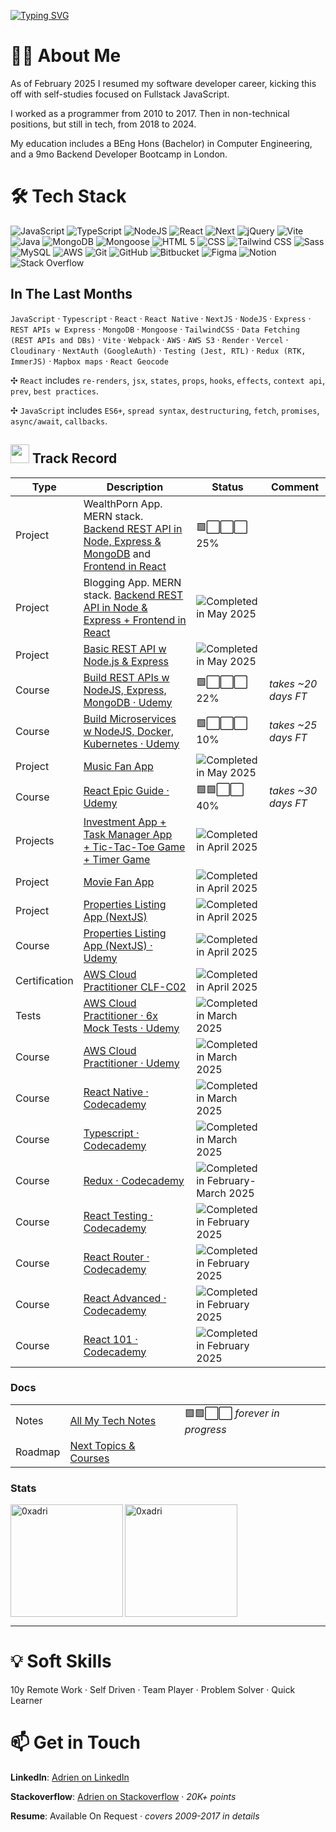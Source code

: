 [![Typing SVG](https://readme-typing-svg.demolab.com?font=Fira+Code&size=35&pause=1000&width=435&lines=Hello%2C+it's+Adrien;Fullstack+Developer)](https://git.io/typing-svg)

# 🙋‍♂️ About Me

As of February 2025 I resumed my software developer career, kicking this off with self-studies focused on Fullstack JavaScript.

I worked as a programmer from 2010 to 2017. Then in non-technical positions, but still in tech, from 2018 to 2024.

My education includes a BEng Hons (Bachelor) in Computer Engineering, and a 9mo Backend Developer Bootcamp in London.

# 🛠️ Tech Stack

<img alt="JavaScript" src="https://img.shields.io/badge/-JavaScript-FCC624?style=flat&logo=JavaScript&logoColor=white" /> <img alt="TypeScript" src="https://img.shields.io/badge/-TypeScript-46a2f1?style=flat&logo=TypeScript&logoColor=white" /> <img alt="NodeJS" src="https://img.shields.io/badge/Node-%20%235FA04E?style=flat&logo=nodedotjs&logoColor=white" /> <img alt="React" src="https://img.shields.io/badge/React-%20%2361DAFB?style=flat&logo=react&logoColor=white" /> <img alt="Next" src="https://img.shields.io/badge/Next%20JS-%20%23444444?style=flat&logo=nextdotjs&logoColor=white" /> <img alt="jQuery" src="https://img.shields.io/badge/jQuery-%20%230769AD?style=flat&logo=jquery&logoColor=white" /> <img alt="Vite" src="https://img.shields.io/badge/Vite-%20%23646CFF?style=flat&logo=vite&logoColor=white" /> <img alt="Java" src="https://img.shields.io/badge/Java-%20%23F24E1E?style=flat&logo=java&logoColor=white" /> <img alt="MongoDB" src="https://img.shields.io/badge/MongoDB%20-%20%2347A248?style=flat&logo=mongodb&logoColor=white" /> <img alt="Mongoose" src="https://img.shields.io/badge/Mongoose-%20%23880000?style=flat&logo=mongoose&logoColor=white" /> <img alt="HTML 5" src="https://img.shields.io/badge/HTML%205%20-%20%23E34F26?style=flat&logo=html5&logoColor=white" /> <img alt="CSS" src="https://img.shields.io/badge/CSS%20-%20%23663399?style=flat&logo=CSS&color=blue" /> <img alt="Tailwind CSS" src="https://img.shields.io/badge/Tailwind%20CSS%20-%20%2306B6D4?style=flat&logo=tailwindcss&logoColor=white" /> <img alt="Sass" src="https://img.shields.io/badge/Sass-%23CC6699?style=flat&logo=sass&logoColor=white" /> <img alt="MySQL" src="https://img.shields.io/badge/MySQL-%20%234479A1?style=flat&logo=mysql&logoColor=white" /> <img alt="AWS" src="https://img.shields.io/badge/AWS-%20%23444444?style=flat&logo=amazonwebservices&logoColor=white" /> <img alt="Git" src="https://img.shields.io/badge/Git-%20%23F05032?style=flat&logo=git&logoColor=white" /> <img alt="GitHub" src="https://img.shields.io/badge/GitHub-%20%23444444?style=flat&logo=github&logoColor=white" /> <img alt="Bitbucket" src="https://img.shields.io/badge/Bitbucket-%20%230052CC?style=flat&logo=bitbucket&logoColor=white" /> <img alt="Figma" src="https://img.shields.io/badge/Figma-%20%23F24E1E?style=flat&logo=figma&logoColor=white" /> <img alt="Notion" src="https://img.shields.io/badge/notion-%20%23444?style=flat&logo=bitbucket&logoColor=white" /> <img alt="Stack Overflow" src="https://img.shields.io/badge/Stack%20Overflow-%20%23F58025?style=flat&logo=stackoverflow&logoColor=white" />

## In The Last Months

`JavaScript` · `Typescript` · `React` · `React Native` · `NextJS` · `NodeJS` · `Express` · `REST APIs w Express` · `MongoDB` · `Mongoose` · `TailwindCSS` · `Data Fetching (REST APIs and DBs)` · `Vite` · `Webpack` · `AWS` · `AWS S3` · `Render` · `Vercel` · `Cloudinary` · `NextAuth (GoogleAuth)` · `Testing (Jest, RTL)` · `Redux (RTK, ImmerJS)` · `Mapbox maps` · `React Geocode`

✣ `React` includes `re-renders`, `jsx`, `states`, `props`, `hooks`, `effects`, `context api`, `prev`, `best practices`.
 
✣ `JavaScript` includes `ES6+`, `spread syntax`, `destructuring`, `fetch`, `promises`, `async/await`, `callbacks`.

<h2><img src="https://emoji.slack-edge.com/T7DMEKZMH/deployparrot/ef6c902688cec864.gif" height="30"/> Track Record</h2>

| Type          | Description                                                                                                                     | Status          | Comment             | 
|---------------|---------------------------------------------------------------------------------------------------------------------------------|-----------------|---------------------|
| Project       | WealthPorn App. MERN stack. [Backend REST API in Node, Express & MongoDB](https://github.com/0xadri/wealth-porn-backend-restapi) and [Frontend in React](https://github.com/0xadri/wealth-porn-frontend-react) | 🟩⬜️⬜️⬜️ 25%     |                     | 
| Project       | Blogging App. MERN stack. [Backend REST API in Node & Express + Frontend in React ](https://github.com/0xadri/be-restapi-nodejs-fe-react)                                          | <img alt="Completed in May 2025" src="https://img.shields.io/badge/May%202025-%20%23ffffff?style=flat&logo=checkmarx&logoColor=%2310de07&labelColor=%23444444&color=%23444444" />     |                     | 
| Project       | [Basic REST API w Node.js & Express](https://github.com/0xadri/nodejs-REST-API-basics)                                          | <img alt="Completed in May 2025" src="https://img.shields.io/badge/May%202025-%20%23ffffff?style=flat&logo=checkmarx&logoColor=%2310de07&labelColor=%23444444&color=%23444444" />     |                     | 
| Course        | [Build REST APIs w NodeJS, Express, MongoDB · Udemy](https://www.udemy.com/course/nodejs-the-complete-guide/)                   | 🟩⬜️⬜️⬜️ 22%     | *takes ~20 days FT* | 
| Course        | [Build Microservices w NodeJS, Docker, Kubernetes · Udemy](https://www.udemy.com/course/microservices-with-node-js-and-react)   | 🟩⬜️⬜️⬜️ 10%     | *takes ~25 days FT* | 
| Project       | [Music Fan App](https://github.com/0xadri/poster-it-app)                                                                        | <img alt="Completed in May 2025" src="https://img.shields.io/badge/May%202025-%20%23ffffff?style=flat&logo=checkmarx&logoColor=%2310de07&labelColor=%23444444&color=%23444444" />      |                     | 
| Course        | [React Epic Guide · Udemy](https://www.udemy.com/course/react-the-complete-guide-incl-redux/)                                   | 🟩🟩⬜️⬜️ 40%     | *takes ~30 days FT* | 
| Projects      | [Investment App + Task Manager App <br/> + Tic-Tac-Toe Game + Timer Game](https://github.com/0xadri/ima-kokode)                 | <img alt="Completed in April 2025" src="https://img.shields.io/badge/April%202025-%20%23ffffff?style=flat&logo=checkmarx&logoColor=%2310de07&labelColor=%23444444&color=%23444444" />       |                    |  
| Project       | [Movie Fan App](https://github.com/0xadri/mini-app/tree/main/mini-app)                                                          | <img alt="Completed in April 2025" src="https://img.shields.io/badge/April%202025-%20%23ffffff?style=flat&logo=checkmarx&logoColor=%2310de07&labelColor=%23444444&color=%23444444" /> |                    |  
| Project       | [Properties Listing App (NextJS)](https://github.com/0xadri/propertypulse)                                                      | <img alt="Completed in April 2025" src="https://img.shields.io/badge/April%202025-%20%23ffffff?style=flat&logo=checkmarx&logoColor=%2310de07&labelColor=%23444444&color=%23444444" /> |                    |  
| Course        | [Properties Listing App (NextJS) · Udemy](https://www.udemy.com/course/nextjs-from-scratch/)                                    | <img alt="Completed in April 2025" src="https://img.shields.io/badge/April%202025-%20%23ffffff?style=flat&logo=checkmarx&logoColor=%2310de07&labelColor=%23444444&color=%23444444" /> |                    |  
| Certification | [AWS Cloud Practitioner CLF-C02](https://aws.amazon.com/certification/certified-cloud-practitioner/)                            | <img alt="Completed in April 2025" src="https://img.shields.io/badge/April%202nd%202025-%20%23ffffff?style=flat&logo=checkmarx&logoColor=%2310de07&labelColor=%23444444&color=%23444444" />|                    |  
| Tests         | [AWS Cloud Practitioner · 6x Mock Tests · Udemy](https://www.udemy.com/course/practice-exams-aws-certified-cloud-practitioner/) | <img alt="Completed in March 2025" src="https://img.shields.io/badge/March%202025-%20%23ffffff?style=flat&logo=checkmarx&logoColor=%2310de07&labelColor=%23444444&color=%23444444" /> |                    |  
| Course        | [AWS Cloud Practitioner · Udemy](https://www.udemy.com/course/aws-certified-cloud-practitioner-new/)                            | <img alt="Completed in March 2025" src="https://img.shields.io/badge/March%202025-%20%23ffffff?style=flat&logo=checkmarx&logoColor=%2310de07&labelColor=%23444444&color=%23444444" /> |                    |  
| Course        | [React Native · Codecademy](https://www.codecademy.com/learn/learn-react-native)                                                | <img alt="Completed in March 2025" src="https://img.shields.io/badge/March%202025-%20%23ffffff?style=flat&logo=checkmarx&logoColor=%2310de07&labelColor=%23444444&color=%23444444" /> |                    |  
| Course        | [Typescript · Codecademy](https://www.codecademy.com/enrolled/courses/learn-typescript)                                         | <img alt="Completed in March 2025" src="https://img.shields.io/badge/March%202025-%20%23ffffff?style=flat&logo=checkmarx&logoColor=%2310de07&labelColor=%23444444&color=%23444444" /> |                    |  
| Course        | [Redux · Codecademy](https://www.codecademy.com/learn/learn-redux)                                                              | <img alt="Completed in February-March 2025" src="https://img.shields.io/badge/Feb--March%202025-%20%23ffffff?style=flat&logo=checkmarx&logoColor=%2310de07&labelColor=%23444444&color=%23444444" /> |                    |  
| Course        | [React Testing · Codecademy](https://www.codecademy.com/learn/learn-react-testing)                                              | <img alt="Completed in February 2025" src="https://img.shields.io/badge/February%202025-%20%23ffffff?style=flat&logo=checkmarx&logoColor=%2310de07&labelColor=%23444444&color=%23444444" /> |                    |  
| Course        | [React Router · Codecademy](https://www.codecademy.com/learn/learn-react-router)                                                | <img alt="Completed in February 2025" src="https://img.shields.io/badge/February%202025-%20%23ffffff?style=flat&logo=checkmarx&logoColor=%2310de07&labelColor=%23444444&color=%23444444" /> |                    |  
| Course        | [React Advanced · Codecademy](https://www.codecademy.com/learn/learn-advanced-react)                                            | <img alt="Completed in February 2025" src="https://img.shields.io/badge/February%202025-%20%23ffffff?style=flat&logo=checkmarx&logoColor=%2310de07&labelColor=%23444444&color=%23444444" /> |                    |  
| Course        | [React 101 · Codecademy](https://www.codecademy.com/learn/react-101)                                                            | <img alt="Completed in February 2025" src="https://img.shields.io/badge/February%202025-%20%23ffffff?style=flat&logo=checkmarx&logoColor=%2310de07&labelColor=%23444444&color=%23444444" /> |                    |  

### Docs

|   |   |   |
|---|---|---|
| Notes        | [All My Tech Notes](https://github.com/0xadri/notes-js)                                                                          | 🟩🟩⬜️⬜️  *forever in progress* |
| Roadmap        | [Next Topics & Courses](https://github.com/0xadri/notes-js/blob/main/__potential-courses-and-topics.md)                        |        ️          |

### Stats

<p><img height=180em align="left" src="https://github-readme-stats.vercel.app/api?username=0xadri&theme=github_dark&count_private=true&show_icons=true&locale=en" alt="0xadri" /></p> 

<p><img height=180em align="center" src="https://github-readme-stats.vercel.app/api/top-langs?username=0xadri&langs_count=10&hide=cmake,html&theme=github_dark&show_icons=true&locale=en&layout=compact" alt="0xadri" /></p>

----------------------------------------

# 💡 Soft Skills

10y Remote Work · Self Driven · Team Player · Problem Solver · Quick Learner

# 📫 Get in Touch

**LinkedIn**: [Adrien on LinkedIn](https://www.linkedin.com/in/adrienbe/)

**Stackoverflow**: [Adrien on Stackoverflow](https://stackoverflow.com/users/759452/adri-w-ukraine) · *20K+ points*

**Resume**: Available On Request · *covers 2009-2017 in details*
